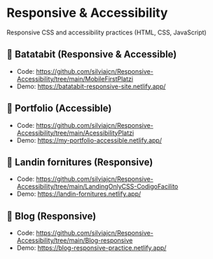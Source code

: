 # Responsive & Accessibility

Responsive CSS and accessibility practices (HTML, CSS, JavaScript)

## 📂 Batatabit (Responsive & Accessible)

- Code: https://github.com/silviajcn/Responsive-Accessibility/tree/main/MobileFirstPlatzi
- Demo: https://batatabit-responsive-site.netlify.app/

## 📂 Portfolio (Accessible) 

- Code: https://github.com/silviajcn/Responsive-Accessibility/tree/main/AcessibilityPlatzi
- Demo:  https://my-portfolio-accessible.netlify.app/

## 📂 Landin fornitures (Responsive)

- Code: https://github.com/silviajcn/Responsive-Accessibility/tree/main/LandingOnlyCSS-CodigoFacilito
- Demo: https://landin-fornitures.netlify.app/

## 📂 Blog (Responsive)

- Code: https://github.com/silviajcn/Responsive-Accessibility/tree/main/Blog-responsive
- Demo: https://blog-responsive-practice.netlify.app/
